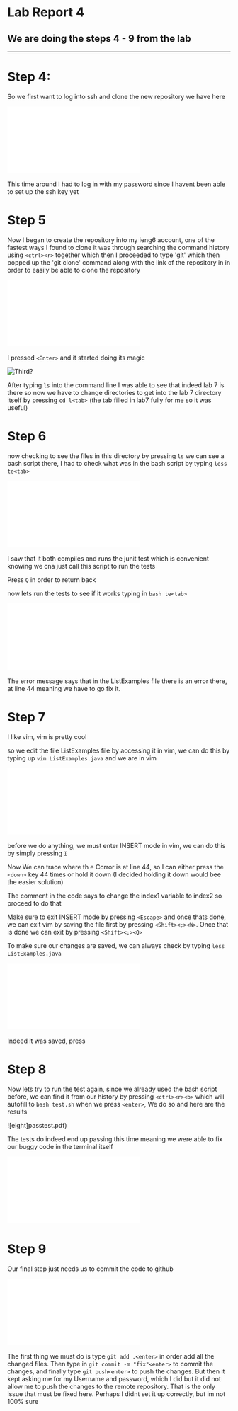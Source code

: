 
# Lab Report 4 

## We are doing the steps 4 - 9 from the lab 
---
# Step 4: 

So we first want to log into ssh and clone the new repository we have here

![First](sshentry.pdf)


This time around I had to log in with my password since I havent been able to set up the ssh key yet

# Step 5 
 
Now I began to create the repository into my ieng6 account, one of the fastest ways I found to clone it was through searching the command history using `<ctrl><r>` together which then I proceeded to type 'git' which then popped up the 'git clone' command along with the link of the repository in in order to easily be able to clone the repository 

![Secnd](gitclone.pdf)

I pressed `<Enter>` and it started doing its magic

![Third?](gitclone2)

After typing `ls` into the command line I was able to see that indeed lab 7 is there so now we have to change directories to get into the lab 7 directory itself by pressing `cd l<tab>` (the tab filled in lab7 fully for me so it was useful)

# Step 6

now checking to see the files in this directory by pressing `ls` we can see a bash script there, I had to check what was in the bash script by typing `less te<tab>`

![four](lsoption.pdf)

I saw that it both compiles and runs the junit test which is convenient knowing we cna just call this script to run the tests

Press `Q` in order to return back

now lets run the tests to see if it works 
typing in `bash te<tab>`

![five](2testsfailed.pdf)

The error message says that in the ListExamples file there is an error there, at line 44 meaning we have to go fix it.

# Step 7

I like vim, vim is pretty cool 

so we edit the file ListExamples file by accessing it in vim, we can do this by typing up `vim ListExamples.java` and we are in vim

![six](javafile.pdf)

before we do anything, we must enter INSERT mode in vim, we can do this by simply pressing `I`

Now We can trace where th e Ccrror is at line 44, so I can either press the  `<down>` key 44 times or hold it down (I decided holding it down would bee the easier solution)

The comment in the code says to change the index1 variable to index2 so proceed to do that

Make sure to exit INSERT mode by pressing `<Escape>` and once thats done, we can exit vim by saving the file first by pressing `<Shift><;><W>`. Once that is done we can exit by pressing `<Shift><;><Q>`

To make sure our changes are saved, we can always check by typing `less ListExamples.java`

![seven](checktosee.pdf)

Indeed it was saved, press 

# Step 8

Now lets try to run the test again, since we already used the bash script before, we can find it from our history by pressing `<ctrl><r><b>` which will autofill to `bash test.sh` when we press `<enter>`, We do so and here are the results 

![eight]passtest.pdf)

The tests do indeed end up passing this time meaning we were able to fix our buggy code in the terminal itself

![nine](passtest.pdf)

# Step 9

Our final step just needs us to commit the code to github

![Ten](pushtogit.pdf)

The first thing we must do is type `git add .<enter>` in order add all the changed files. Then type in `git commit -m "fix"<enter>` to commit the changes, and finally type `git push<enter>` to push the changes. But then it kept asking me for my Username and password, which I did but it did not allow me to push  the changes to the remote repository. That is the only issue that must be fixed here. Perhaps I didnt set it up correctly, but im not 100% sure

